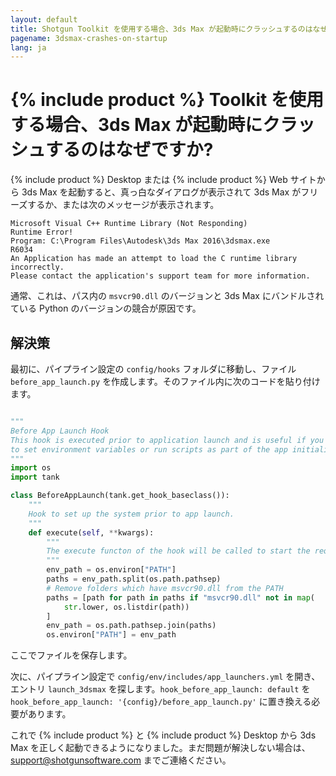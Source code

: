 ```yaml
---
layout: default
title: Shotgun Toolkit を使用する場合、3ds Max が起動時にクラッシュするのはなぜですか?
pagename: 3dsmax-crashes-on-startup
lang: ja
---
```


# {% include product %} Toolkit を使用する場合、3ds Max が起動時にクラッシュするのはなぜですか?

{% include product %} Desktop または {% include product %} Web サイトから 3ds Max を起動すると、真っ白なダイアログが表示されて 3ds Max がフリーズするか、または次のメッセージが表示されます。

    Microsoft Visual C++ Runtime Library (Not Responding)
    Runtime Error!
    Program: C:\Program Files\Autodesk\3ds Max 2016\3dsmax.exe
    R6034
    An Application has made an attempt to load the C runtime library incorrectly.
    Please contact the application's support team for more information.

通常、これは、パス内の `msvcr90.dll` のバージョンと 3ds Max にバンドルされている Python のバージョンの競合が原因です。 

## 解決策

最初に、パイプライン設定の `config/hooks` フォルダに移動し、ファイル `before_app_launch.py` を作成します。そのファイル内に次のコードを貼り付けます。

```python

"""
Before App Launch Hook
This hook is executed prior to application launch and is useful if you need
to set environment variables or run scripts as part of the app initialization.
"""
import os
import tank

class BeforeAppLaunch(tank.get_hook_baseclass()):
    """
    Hook to set up the system prior to app launch.
    """
    def execute(self, **kwargs):
        """
        The execute functon of the hook will be called to start the required application
        """
        env_path = os.environ["PATH"]
        paths = env_path.split(os.path.pathsep)
        # Remove folders which have msvcr90.dll from the PATH
        paths = [path for path in paths if "msvcr90.dll" not in map(
            str.lower, os.listdir(path))
        ]
        env_path = os.path.pathsep.join(paths)
        os.environ["PATH"] = env_path
```

ここでファイルを保存します。

次に、パイプライン設定で `config/env/includes/app_launchers.yml` を開き、エントリ `launch_3dsmax` を探します。`hook_before_app_launch: default` を `hook_before_app_launch: '{config}/before_app_launch.py'` に置き換える必要があります。

これで {% include product %} と {% include product %} Desktop から 3ds Max を正しく起動できるようになりました。まだ問題が解決しない場合は、support@shotgunsoftware.com までご連絡ください。

